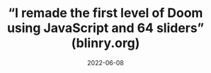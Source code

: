 ---
title: “I remade the first level of Doom using JavaScript and 64 sliders” (blinry.org)
bookmark: https://blinry.org/sliderland/doom/
date: 2022-06-08
type: bookmark
related: tixy.land
permalink: /blinry.org/sliderland/doom/
tags:
  - bookmark
---